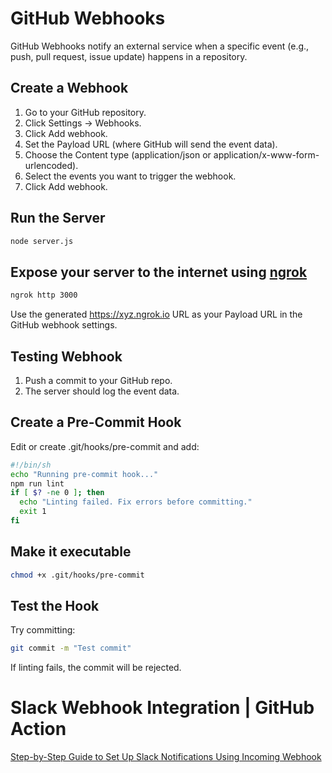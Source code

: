 # GitHub Webhooks

GitHub Webhooks notify an external service when a specific event (e.g., push, pull request, issue update) happens in a repository.

## Create a Webhook

1. Go to your GitHub repository.
2. Click Settings → Webhooks.
3. Click Add webhook.
4. Set the Payload URL (where GitHub will send the event data).
5. Choose the Content type (application/json or application/x-www-form-urlencoded).
6. Select the events you want to trigger the webhook.
7. Click Add webhook.

## Run the Server

```bash
node server.js
```

## Expose your server to the internet using [ngrok](https://ngrok.com/docs/getting-started/)

```bash
ngrok http 3000
```

Use the generated <https://xyz.ngrok.io> URL as your Payload URL in the GitHub webhook settings.
## Testing Webhook
1. Push a commit to your GitHub repo.
2. The server should log the event data.

## Create a Pre-Commit Hook

Edit or create .git/hooks/pre-commit and add:

```bash
#!/bin/sh
echo "Running pre-commit hook..."
npm run lint
if [ $? -ne 0 ]; then
  echo "Linting failed. Fix errors before committing."
  exit 1
fi
```

## Make it executable

```bash
chmod +x .git/hooks/pre-commit
```

## Test the Hook

Try committing:

```bash
git commit -m "Test commit"
```

If linting fails, the commit will be rejected.

# Slack Webhook Integration | GitHub Action

[Step-by-Step Guide to Set Up Slack Notifications Using Incoming Webhook](https://hackernoon.com/how-to-send-detailed-slack-notifications-from-github-actions)

